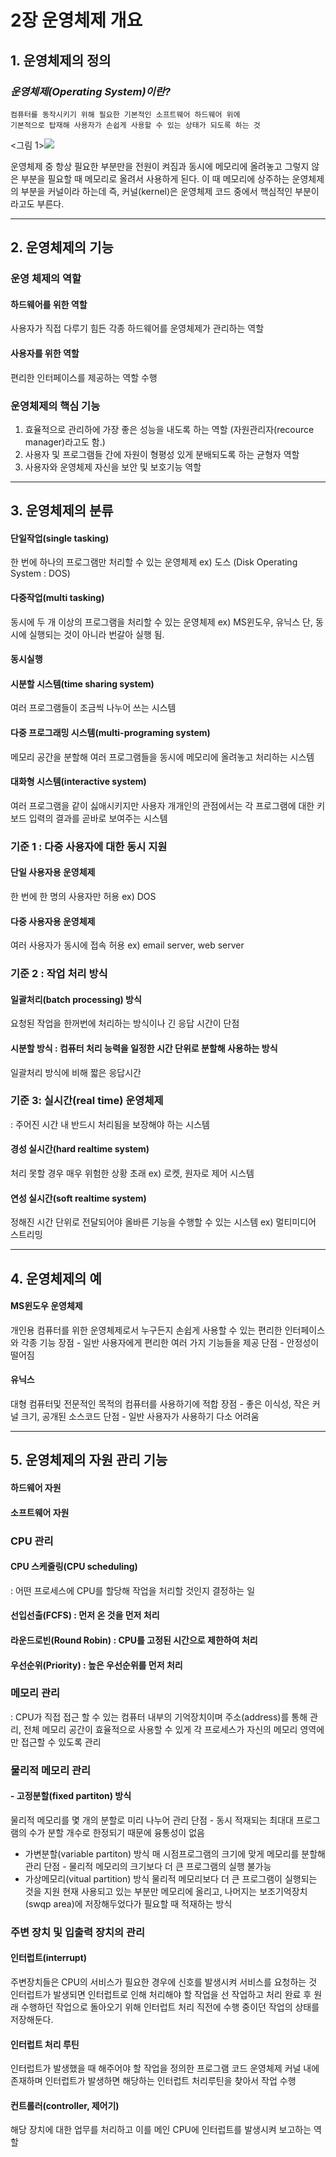 # 2장 운영체제 개요
## 1. 운영체제의 정의

### _운영체제(Operating System)이란?_
	
    컴퓨터를 동작시키기 위해 필요한 기본적인 소프트웨어 하드웨어 위에
    기본적으로 탑재해 사용자가 손쉽게 사용할 수 있는 상태가 되도록 하는 것
<그림 1>![](https://velog.velcdn.com/images/zzallang/post/531ddd0d-f45c-4370-b5b9-de5489ed849a/image.png)

운영체제 중 항상 필요한 부분만을 전원이 켜짐과 동시에 메모리에 올려놓고 그렇지 않은 부분을 필요할 때 메모리로 올려서 사용하게 된다.
이 때 메모리에 상주하는 운영체제의 부분을 커널이라 하는데 
즉, 커널(kernel)은 운영체제 코드 중에서 핵심적인 부분이라고도 부른다.

***

## 2. 운영체제의 기능
### 운영 체제의 역할
#### 하드웨어를 위한 역할
사용자가 직접 다루기 힘든 각종 하드웨어를 운영체제가 관리하는 역할
#### 사용자를 위한 역할
편리한 인터페이스를 제공하는 역할 수행

### 운영체제의 핵심 기능
1. 효율적으로 관리하에 가장 좋은 성능을 내도록 하는 역할 (자원관리자(recource manager)라고도 함.)
2. 사용자 및 프로그램들 간에 자원이 형평성 있게 분배되도록 하는 균형자 역할
3. 사용자와 운영체제 자신을 보안 및 보호기능 역할

***
## 3. 운영체제의 분류
#### 단일작업(single tasking)
한 번에 하나의 프로그램만 처리할 수 있는 운영체제 
ex) 도스 (Disk Operating System : DOS)

#### 다중작업(multi tasking)
동시에 두 개 이상의 프로그램을 처리할 수 있는 운영체제
ex) MS윈도우, 유닉스
단, 동시에 실행되는 것이 아니라 번갈아 실행 됨.


#### 동시실행
#### 시분할 시스템(time sharing system)
여러 프로그램들이 조금씩 나누어 쓰는 시스템
#### 다중 프로그래밍 시스템(multi-programing system)
메모리 공간을 분할해 여러 프로그램들을 동시에 메모리에 올려놓고 처리하는 시스템
#### 대화형 시스템(interactive system)
여러 프로그램을 같이 싫애시키지만 사용자 개개인의 관점에서는 각 프로그램에 대한 키보드 입력의 결과를 곧바로 보여주는 시스템 

### 기준 1 : 다중 사용자에 대한 동시 지원
#### 단일 사용자용 운영체제
한 번에 한 명의 사용자만 허용
ex) DOS
#### 다중 사용자용 운영체제
여러 사용자가 동시에 접속 허용
ex) email server, web server

### 기준 2 : 작업 처리 방식
#### 일괄처리(batch processing) 방식
요청된 작업을 한꺼번에 처리하는 방식이나 긴 응답 시간이 단점
#### 시분할 방식 : 컴퓨터 처리 능력을 일정한 시간 단위로 분할해 사용하는 방식
일괄처리 방식에 비해 짧은 응답시간

### 기준 3: 실시간(real time) 운영체제
: 주어진 시간 내 반드시 처리됨을 보장해야 하는 시스템
#### 경성 실시간(hard realtime system)
처리 못할 경우 매우 위험한 상황 초래
ex) 로켓, 원자로 제어 시스템
#### 연성 실시간(soft realtime system)
정해진 시간 단위로 전달되어야 올바른 기능을 수행할 수 있는 시스템
ex) 멀티미디어 스트리밍
***
## 4. 운영체제의 예
#### MS윈도우 운영체제
개인용 컴퓨터를 위한 운영체제로서 누구든지 손쉽게 사용할 수 있는 편리한 인터페이스와 각종 기능
장점 - 일반 사용자에게 편리한 여러 가지 기능들을 제공
단점 - 안정성이 떨어짐
#### 유닉스
대형 컴퓨터및 전문적인 목적의 컴퓨터를 사용하기에 적합
장점 - 좋은 이식성, 작은 커널 크기, 공개된 소스코드
단점 - 일반 사용자가 사용하기 다소 어려움
***
## 5. 운영체제의 자원 관리 기능
#### 하드웨어 자원
#### 소프트웨어 자원

### CPU 관리
#### CPU 스케줄링(CPU scheduling)
: 어떤 프로세스에 CPU를 할당해 작업을 처리할 것인지 결정하는 일
#### 선입선출(FCFS) : 먼저 온 것을 먼저 처리
#### 라운드로빈(Round Robin) : CPU를 고정된 시간으로 제한하여 처리
#### 우선순위(Priority) : 높은 우선순위를 먼저 처리

### 메모리 관리
: CPU가 직접 접근 할 수 있는 컴퓨터 내부의 기억장치이며 주소(address)를 통해 관리, 전체 메모리 공간이 효율적으로 사용할 수 있게 각 프로세스가 자신의 메모리 영역에만 접근할 수 있도록 관리

### 물리적 메모리 관리
#### - 고정분할(fixed partiton) 방식
물리적 메모리를 몇 개의 분할로 미리 나누어 관리
단점 - 동시 적재되는 최대대 프로그램의 수가 분할 개수로 한정되기 때문에 융통성이 없음
- 가변분할(variable partiton) 방식
매 시점프로그램의 크기에 맞게 메모리를 분할해 관리
단점 - 물리적 메모리의 크기보다 더 큰 프로그램의 실행 불가능
- 가상메모리(vitual partition) 방식
물리적 메모리보다 더 큰 프로그램이 실행되는 것을 지원
현재 사용되고 있는 부분만 메모리에 올리고, 나머지는 보조기억장치(swqp area)에 저장해두었다가 필요할 때 적재하는 방식

### 주변 장치 및 입출력 장치의 관리
#### 인터럽트(interrupt)
주변장치들은 CPU의 서비스가 필요한 경우에 신호를 발생시켜 서비스를 요청하는 것
인터럽트가 발생되면 인터럽트로 인해 처리해야 할 작업을 선 작업하고 처리 완료 후 원래 수행하던 작업으로 돌아오기 위해 인터럽트 처리 직전에 수행 중이던 작업의 상태를 저장해둔다.

#### 인터럽트 처리 루틴
인터럽트가 발생했을 때 해주어야 할 작업을 정의한 프로그램 코드
운영체제 커널 내에 존재하며 인터럽트가 발생하면 해당하는 인터럽트 처리루틴을 찾아서 작업 수행

#### 컨트롤러(controller, 제어기)
해당 장치에 대한 업무를 처리하고 이를 메인 CPU에 인터럽트를 발생시켜 보고하는 역할




